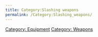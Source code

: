 ```yaml
---
title: Category:Slashing weapons
permalink: /Category:Slashing_weapons/
---
```


[Category: Equipment](Category:_Equipment "wikilink") [Category:
Weapons](Category:_Weapons "wikilink")